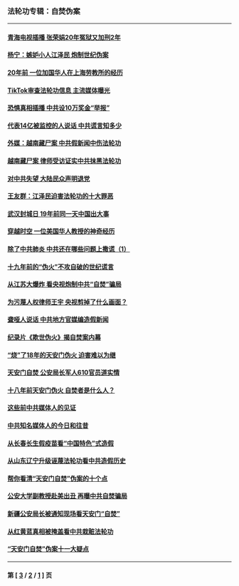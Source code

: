### 法轮功专辑：自焚伪案
---
#### [青海电视插播 张荣娟20年冤狱又加刑2年](../../pages/nf5562/n12738166.md?05230430) 
#### [杨宁：嫉妒小人江泽民 炮制世纪伪案](../../pages/nf5562/n12724108.md?05230430) 
#### [20年前 一位加国华人在上海劳教所的经历](../../pages/nf5562/n12707932.md?05230430) 
#### [TikTok审查法轮功信息 主流媒体曝光](../../pages/nf5562/n12362336.md?05230430) 
#### [恐惧真相插播 中共设10万奖金“举报”](../../pages/nf5562/n12306396.md?05230430) 
#### [代表14亿被监控的人说话 中共谎言知多少](../../pages/nf5562/n12297484.md?05230430) 
#### [外媒：越南藏尸案 中共假新闻中伤法轮功](../../pages/nf5562/n12264411.md?05230430) 
#### [越南藏尸案 律师受访证实中共抹黑法轮功](../../pages/nf5562/n12261878.md?05230430) 
#### [对中共失望 大陆民众声明退党](../../pages/nf5562/n12187315.md?05230430) 
#### [王友群：江泽民迫害法轮功的十大罪恶](../../pages/nf5562/n12169074.md?05230430) 
#### [武汉封城日 19年前同一天中国出大事](../../pages/nf5562/n12150901.md?05230430) 
#### [穿越时空  一位美国华人教授的神奇经历](../../pages/nf5562/n12097460.md?05230430) 
#### [除了中共肺炎 中共还在哪些问题上撒谎（1）](../../pages/nf5562/n11955770.md?05230430) 
#### [十九年前的“伪火”不攻自破的世纪谎言](../../pages/nf5562/n11813238.md?05230430) 
#### [从江苏大爆炸 看央视炮制中共“自焚”骗局](../../pages/nf5562/n11140275.md?05230430) 
#### [为污蔑人权律师王宇 央视剪掉了什么画面？](../../pages/nf5562/n11130142.md?05230430) 
#### [聋哑人说话 中共地方官媒编造假新闻](../../pages/nf5562/n11006067.md?05230430) 
#### [纪录片《欺世伪火》揭自焚案内幕](../../pages/nf5562/n11002664.md?05230430) 
#### [“烧”了18年的天安门伪火 迫害难以为继](../../pages/nf5562/n10996660.md?05230430) 
#### [天安门自焚 公安局长军人610官员道实情](../../pages/nf5562/n10997098.md?05230430) 
#### [十八年前天安门伪火 自焚者是什么人？](../../pages/nf5562/n10996556.md?05230430) 
#### [这些前中共媒体人的见证](../../pages/nf5562/n10845276.md?05230430) 
#### [中共知名媒体人的今日和往昔](../../pages/nf5562/n10843569.md?05230430) 
#### [从长春长生假疫苗看“中国特色”式造假](../../pages/nf5562/n10684053.md?05230430) 
#### [从山东辽宁升级诬蔑法轮功看中共造假历史](../../pages/nf5562/n10668272.md?05230430) 
#### [帮你看清“天安门自焚”伪案的十个点](../../pages/nf5562/n10554707.md?05230430) 
#### [公安大学副教授赴美出丑 再曝中共自焚骗局](../../pages/nf5562/n10558434.md?05230430) 
#### [新疆公安局长被通知现场看天安门“自焚”](../../pages/nf5562/n10449978.md?05230430) 
#### [从红黄蓝真相被掩盖看中共栽赃法轮功](../../pages/nf5562/n9908186.md?05230430) 
#### [“天安门自焚”伪案十一大疑点](../../pages/nf5562/n9341848.md?05230430) 

---
#### 第 [ [3](./3.md?05230430) / [2](./2.md?05230430) / [1](./1.md?05230430) ] 页
